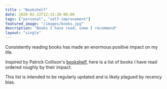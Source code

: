 ```yaml
---
title : "Bookshelf"
date: 2020-02-22T12:15:20-06:00
tags: ["personal", "self-improvement"]
featured_image: "/images/books.jpg"
description: "Books I have read, some I recommend"
layout: "single"
---
```


Consistently reading books has made an enormous positive impact on my life.

Inspired by Patrick Collison's [bookshelf](https://patrickcollison.com/bookshelf), here is a list of books I have read
ordered roughly by their impact.

This list is intended to be regularly updated and is likely plagued by recency bias.